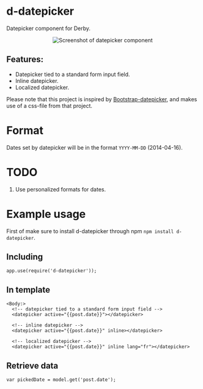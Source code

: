 # d-datepicker

Datepicker component for Derby.

<p align="center"><img src="https://raw.githubusercontent.com/icaliman/d-datepicker/gh-pages/images/datepicker-inline.png" alt="Screenshot of datepicker component"/></p>

## Features:
* Datepicker tied to a standard form input field.
* Inline datepicker.
* Localized datepicker.


Please note that this project is inspired by [Bootstrap-datepicker](https://github.com/eternicode/bootstrap-datepicker), and makes use of a css-file from that project.

# Format

Dates set by datepicker will be in the format `YYYY-MM-DD` (2014-04-16).

# TODO

1. Use personalized formats for dates.

# Example usage

First of make sure to install d-datepicker through npm `npm install d-datepicker`.

## Including
    
    app.use(require('d-datepicker'));
        
## In template
   
    <Body:>
      <!-- datepicker tied to a standard form input field -->
      <datepicker active="{{post.date}}"></datepicker>

      <!-- inline datepicker -->
      <datepicker active="{{post.date}}" inline></datepicker>

      <!-- localized datepicker -->
      <datepicker active="{{post.date}}" inline lang="fr"></datepicker>
      
## Retrieve data

    var pickedDate = model.get('post.date');

